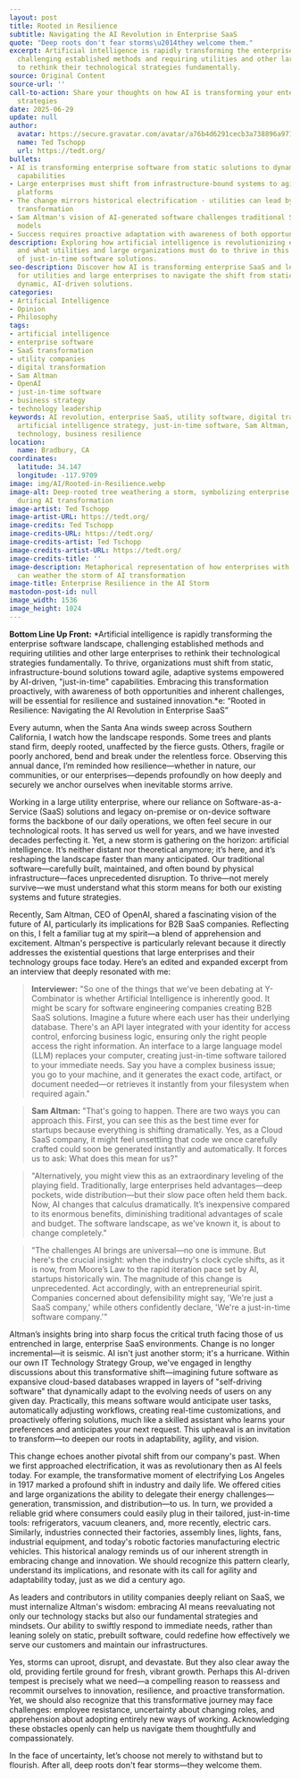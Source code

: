 ```yaml
---
layout: post
title: Rooted in Resilience
subtitle: Navigating the AI Revolution in Enterprise SaaS
quote: "Deep roots don't fear storms\u2014they welcome them."
excerpt: Artificial intelligence is rapidly transforming the enterprise software landscape,
  challenging established methods and requiring utilities and other large enterprises
  to rethink their technological strategies fundamentally.
source: Original Content
source-url: ''
call-to-action: Share your thoughts on how AI is transforming your enterprise software
  strategies
date: 2025-06-29
update: null
author:
  avatar: https://secure.gravatar.com/avatar/a76b4d6291cecb3a738896a971bfb903?s=512&d=mp&r=g
  name: Ted Tschopp
  url: https://tedt.org/
bullets:
- AI is transforming enterprise software from static solutions to dynamic, just-in-time
  capabilities
- Large enterprises must shift from infrastructure-bound systems to agile, adaptive
  platforms
- The change mirrors historical electrification - utilities can lead by embracing
  transformation
- Sam Altman's vision of AI-generated software challenges traditional SaaS business
  models
- Success requires proactive adaptation with awareness of both opportunities and challenges
description: Exploring how artificial intelligence is revolutionizing enterprise SaaS
  and what utilities and large organizations must do to thrive in this new landscape
  of just-in-time software solutions.
seo-description: Discover how AI is transforming enterprise SaaS and learn strategies
  for utilities and large enterprises to navigate the shift from static software to
  dynamic, AI-driven solutions.
categories:
- Artificial Intelligence
- Opinion
- Philosophy
tags:
- artificial intelligence
- enterprise software
- SaaS transformation
- utility companies
- digital transformation
- Sam Altman
- OpenAI
- just-in-time software
- business strategy
- technology leadership
keywords: AI revolution, enterprise SaaS, utility software, digital transformation,
  artificial intelligence strategy, just-in-time software, Sam Altman, OpenAI, enterprise
  technology, business resilience
location:
  name: Bradbury, CA
coordinates:
  latitude: 34.147
  longitude: -117.9709
image: img/AI/Rooted-in-Resilience.webp
image-alt: Deep-rooted tree weathering a storm, symbolizing enterprise resilience
  during AI transformation
image-artist: Ted Tschopp
image-artist-URL: https://tedt.org/
image-credits: Ted Tschopp
image-credits-URL: https://tedt.org/
image-credits-artist: Ted Tschopp
image-credits-artist-URL: https://tedt.org/
image-credits-title: ''
image-description: Metaphorical representation of how enterprises with deep roots
  can weather the storm of AI transformation
image-title: Enterprise Resilience in the AI Storm
mastodon-post-id: null
image_width: 1536
image_height: 1024
---
```

**Bottom Line Up Front:**
*Artificial intelligence is rapidly transforming the enterprise software landscape, challenging established methods and requiring utilities and other large enterprises to rethink their technological strategies fundamentally. To thrive, organizations must shift from static, infrastructure-bound solutions toward agile, adaptive systems empowered by AI-driven, "just-in-time" capabilities. Embracing this transformation proactively, with awareness of both opportunities and inherent challenges, will be essential for resilience and sustained innovation.*e: “Rooted in Resilience: Navigating the AI Revolution in Enterprise SaaS”

Every autumn, when the Santa Ana winds sweep across Southern California, I watch how the landscape responds. Some trees and plants stand firm, deeply rooted, unaffected by the fierce gusts. Others, fragile or poorly anchored, bend and break under the relentless force. Observing this annual dance, I’m reminded how resilience—whether in nature, our communities, or our enterprises—depends profoundly on how deeply and securely we anchor ourselves when inevitable storms arrive.

Working in a large utility enterprise, where our reliance on Software-as-a-Service (SaaS) solutions and legacy on-premise or on-device software forms the backbone of our daily operations, we often feel secure in our technological roots. It has served us well for years, and we have invested decades perfecting it. Yet, a new storm is gathering on the horizon: artificial intelligence. It’s neither distant nor theoretical anymore; it’s here, and it’s reshaping the landscape faster than many anticipated. Our traditional software—carefully built, maintained, and often bound by physical infrastructure—faces unprecedented disruption. To thrive—not merely survive—we must understand what this storm means for both our existing systems and future strategies.

Recently, Sam Altman, CEO of OpenAI, shared a fascinating vision of the future of AI, particularly its implications for B2B SaaS companies. Reflecting on this, I felt a familiar tug at my spirit—a blend of apprehension and excitement. Altman's perspective is particularly relevant because it directly addresses the existential questions that large enterprises and their technology groups face today. Here’s an edited and expanded excerpt from an interview that deeply resonated with me:

> **Interviewer:** "So one of the things that we've been debating at Y-Combinator is whether Artificial Intelligence is inherently good. It might be scary for software engineering companies creating B2B SaaS solutions. Imagine a future where each user has their underlying database. There's an API layer integrated with your identity for access control, enforcing business logic, ensuring only the right people access the right information. An interface to a large language model (LLM) replaces your computer, creating just-in-time software tailored to your immediate needs. Say you have a complex business issue; you go to your machine, and it generates the exact code, artifact, or document needed—or retrieves it instantly from your filesystem when required again."

> **Sam Altman:** "That's going to happen. There are two ways you can approach this. First, you can see this as the best time ever for startups because everything is shifting dramatically. Yes, as a Cloud SaaS company, it might feel unsettling that code we once carefully crafted could soon be generated instantly and automatically. It forces us to ask: What does this mean for us?"

> "Alternatively, you might view this as an extraordinary leveling of the playing field. Traditionally, large enterprises held advantages—deep pockets, wide distribution—but their slow pace often held them back. Now, AI changes that calculus dramatically. It’s inexpensive compared to its enormous benefits, diminishing traditional advantages of scale and budget. The software landscape, as we've known it, is about to change completely."

> "The challenges AI brings are universal—no one is immune. But here's the crucial insight: when the industry's clock cycle shifts, as it is now, from Moore’s Law to the rapid iteration pace set by AI, startups historically win. The magnitude of this change is unprecedented. Act accordingly, with an entrepreneurial spirit. Companies concerned about defensibility might say, 'We're just a SaaS company,' while others confidently declare, 'We're a just-in-time software company.'"

Altman’s insights bring into sharp focus the critical truth facing those of us entrenched in large, enterprise SaaS environments. Change is no longer incremental—it is seismic. AI isn't just another storm; it's a hurricane. Within our own IT Technology Strategy Group, we've engaged in lengthy discussions about this transformative shift—imagining future software as expansive cloud-based databases wrapped in layers of "self-driving software" that dynamically adapt to the evolving needs of users on any given day. Practically, this means software would anticipate user tasks, automatically adjusting workflows, creating real-time customizations, and proactively offering solutions, much like a skilled assistant who learns your preferences and anticipates your next request. This upheaval is an invitation to transform—to deepen our roots in adaptability, agility, and vision.

This change echoes another pivotal shift from our company's past. When we first approached electrification, it was as revolutionary then as AI feels today. For example, the transformative moment of electrifying Los Angeles in 1917 marked a profound shift in industry and daily life. We offered cities and large organizations the ability to delegate their energy challenges—generation, transmission, and distribution—to us. In turn, we provided a reliable grid where consumers could easily plug in their tailored, just-in-time tools: refrigerators, vacuum cleaners, and, more recently, electric cars. Similarly, industries connected their factories, assembly lines, lights, fans, industrial equipment, and today's robotic factories manufacturing electric vehicles. This historical analogy reminds us of our inherent strength in embracing change and innovation. We should recognize this pattern clearly, understand its implications, and resonate with its call for agility and adaptability today, just as we did a century ago.

As leaders and contributors in utility companies deeply reliant on SaaS, we must internalize Altman's wisdom: embracing AI means reevaluating not only our technology stacks but also our fundamental strategies and mindsets. Our ability to swiftly respond to immediate needs, rather than leaning solely on static, prebuilt software, could redefine how effectively we serve our customers and maintain our infrastructures.

Yes, storms can uproot, disrupt, and devastate. But they also clear away the old, providing fertile ground for fresh, vibrant growth. Perhaps this AI-driven tempest is precisely what we need—a compelling reason to reassess and recommit ourselves to innovation, resilience, and proactive transformation. Yet, we should also recognize that this transformative journey may face challenges: employee resistance, uncertainty about changing roles, and apprehension about adopting entirely new ways of working. Acknowledging these obstacles openly can help us navigate them thoughtfully and compassionately.

In the face of uncertainty, let’s choose not merely to withstand but to flourish. After all, deep roots don't fear storms—they welcome them.
